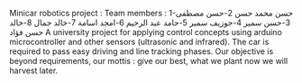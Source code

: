 Minicar robotics project :
Team members : 1-حسن محمد حسن 
2-حسن مصطفى 
3-حسن سمير 
4-جوزيف سمير 
5-حامد عبد الرحيم 
6-امجد اسامة 
7-خالد جمال
8-خالد حسن فؤاد 
A university project for applying control concepts using arduino microcontroller and other sensors (ultrasonic and infrared).
The car is required to pass easy driving and line tracking phases.
Our objective is beyond requirements, our mottis : give our best, what we plant now we will harvest later. 

